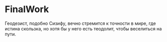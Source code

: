 # FinalWork
Геодезист, подобно Сизифу, вечно стремится к точности в мире, где истина скользка, но хотя бы у него есть теодолит, чтобы веселиться на пути.
